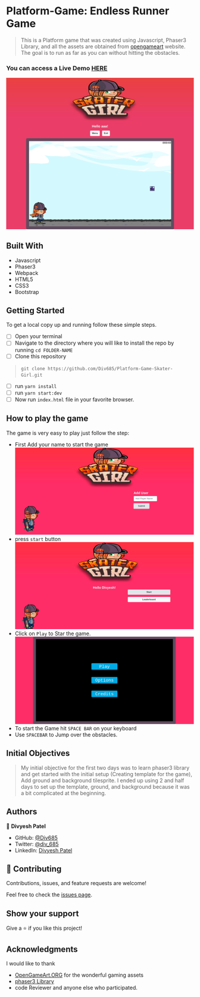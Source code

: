 # Platform-Game: Endless Runner Game
 
> This is a Platform game that was created using Javascript, Phaser3 Library, and all the assets are obtained from [opengameart](https://opengameart.org/) website.
> The goal is to run as far as you can without hitting the obstacles.
 
### You can access a Live Demo [HERE](https://lucid-rosalind-9f9014.netlify.app/)
 
![Screenshot](./screencapture.png)
 
## Built With
 
- Javascript 
- Phaser3
- Webpack
- HTML5
- CSS3
- Bootstrap
 
 
 
## Getting Started
 
To get a local copy up and running follow these simple steps.
 
- [ ] Open your terminal
- [ ]  Navigate to the directory where you will like to install the repo by running `cd FOLDER-NAME`
- [ ] Clone this repository
> `git clone https://github.com/Div685/Platform-Game-Skater-Girl.git`
- [ ] run `yarn install`
- [ ] run `yarn start:dev`
- [ ] Now run `index.html` file in your favorite browser.
 
## How to play the game
The game is very easy to play just follow the step:
 
- First Add your name to start the game
![Image](assets/screenshot/Screenshot1.png)
- press `start` button
![Image](assets/screenshot/Screenshot2.png)
- Click on `Play` to Star the game.
![Image](assets/screenshot/Screenshot3.png)
- To start the Game hit `SPACE BAR` on your keyboard
- Use `SPACEBAR` to Jump over the obstacles.
 
## Initial Objectives
> My initial objective for the first two days was to learn phaser3 library and get started with the initial setup (Creating template for the game), Add ground and background tilesprite. I ended up using 2 and half days to set up the template, ground, and background because it was a bit complicated at the beginning.
 
 
## Authors
 
👤 **Divyesh Patel**
 
- GitHub: [@Div685](https://github.com/Div685)
- Twitter: [@div_685](https://twitter.com/div_685)
- LinkedIn: [Divyesh Patel](https://www.linkedin.com/in/divyesh-daxa-patel/)
 
 
## 🤝 Contributing
 
Contributions, issues, and feature requests are welcome!
 
Feel free to check the [issues page](https://github.com/Div685/Platform-Game-Skater-Girl/issues).
 
 
## Show your support
 
Give a ⭐️ if you like this project!
 
## Acknowledgments
I would like to thank
- [OpenGameArt.ORG](https://opengameart.org/) for the wonderful gaming assets
- [phaser3 Library](http://phaser.io/)
- code Reviewer and anyone else who participated.
